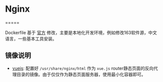 # Nginx

=====

Dockerfile 基于 [官方](https://github.com/nginxinc/docker-nginx) 修改，主要是本地化开发环境，例如修改163软件源，中文语言，一些基本工具安装。

## 镜像说明

* [vuejs](./vuejs): 配置好 `/usr/share/nginx/html` 作为 `vue.js` router静态页面的反向代理目录的镜像。由于仅仅作为静态页面服务器，使用最小化容器即可。


